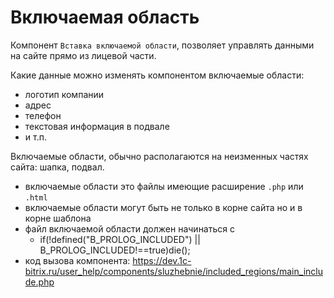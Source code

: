 # Включаемая область
Компонент `Вставка включаемой области`, позволяет управлять данными на сайте прямо из лицевой части.

Какие данные можно изменять компонентом включаемые области:

- логотип компании
- адрес
- телефон
- текстовая информация в подвале
- и т.п.

Включаемые области, обычно располагаются на неизменных частях сайта: шапка, подвал.

- включаемые области это файлы имеющие расширение `.php` или `.html`
- включаемые области могут быть не только в корне сайта но и в корне шаблона
- файл включаемой области должен начинаться с
    - if(!defined("B_PROLOG_INCLUDED") || B_PROLOG_INCLUDED!==true)die();
- код вызова компонента: https://dev.1c-bitrix.ru/user_help/components/sluzhebnie/included_regions/main_include.php
